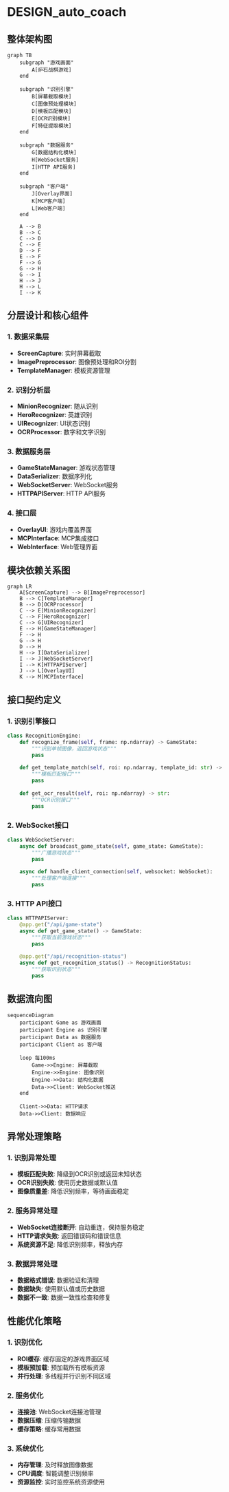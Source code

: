 # DESIGN_auto_coach

## 整体架构图

```mermaid
graph TB
    subgraph "游戏画面"
        A[炉石战棋游戏]
    end
    
    subgraph "识别引擎"
        B[屏幕截取模块]
        C[图像预处理模块]
        D[模板匹配模块]
        E[OCR识别模块]
        F[特征提取模块]
    end
    
    subgraph "数据服务"
        G[数据结构化模块]
        H[WebSocket服务]
        I[HTTP API服务]
    end
    
    subgraph "客户端"
        J[Overlay界面]
        K[MCP客户端]
        L[Web客户端]
    end
    
    A --> B
    B --> C
    C --> D
    C --> E
    D --> F
    E --> F
    F --> G
    G --> H
    G --> I
    H --> J
    H --> L
    I --> K
```

## 分层设计和核心组件

### 1. 数据采集层
- **ScreenCapture**: 实时屏幕截取
- **ImagePreprocessor**: 图像预处理和ROI分割
- **TemplateManager**: 模板资源管理

### 2. 识别分析层
- **MinionRecognizer**: 随从识别
- **HeroRecognizer**: 英雄识别
- **UIRecognizer**: UI状态识别
- **OCRProcessor**: 数字和文字识别

### 3. 数据服务层
- **GameStateManager**: 游戏状态管理
- **DataSerializer**: 数据序列化
- **WebSocketServer**: WebSocket服务
- **HTTPAPIServer**: HTTP API服务

### 4. 接口层
- **OverlayUI**: 游戏内覆盖界面
- **MCPInterface**: MCP集成接口
- **WebInterface**: Web管理界面

## 模块依赖关系图

```mermaid
graph LR
    A[ScreenCapture] --> B[ImagePreprocessor]
    B --> C[TemplateManager]
    B --> D[OCRProcessor]
    C --> E[MinionRecognizer]
    C --> F[HeroRecognizer]
    C --> G[UIRecognizer]
    E --> H[GameStateManager]
    F --> H
    G --> H
    D --> H
    H --> I[DataSerializer]
    I --> J[WebSocketServer]
    I --> K[HTTPAPIServer]
    J --> L[OverlayUI]
    K --> M[MCPInterface]
```

## 接口契约定义

### 1. 识别引擎接口
```python
class RecognitionEngine:
    def recognize_frame(self, frame: np.ndarray) -> GameState:
        """识别单帧图像，返回游戏状态"""
        pass
    
    def get_template_match(self, roi: np.ndarray, template_id: str) -> MatchResult:
        """模板匹配接口"""
        pass
    
    def get_ocr_result(self, roi: np.ndarray) -> str:
        """OCR识别接口"""
        pass
```

### 2. WebSocket接口
```python
class WebSocketServer:
    async def broadcast_game_state(self, game_state: GameState):
        """广播游戏状态"""
        pass
    
    async def handle_client_connection(self, websocket: WebSocket):
        """处理客户端连接"""
        pass
```

### 3. HTTP API接口
```python
class HTTPAPIServer:
    @app.get("/api/game-state")
    async def get_game_state() -> GameState:
        """获取当前游戏状态"""
        pass
    
    @app.get("/api/recognition-status")
    async def get_recognition_status() -> RecognitionStatus:
        """获取识别状态"""
        pass
```

## 数据流向图

```mermaid
sequenceDiagram
    participant Game as 游戏画面
    participant Engine as 识别引擎
    participant Data as 数据服务
    participant Client as 客户端
    
    loop 每100ms
        Game->>Engine: 屏幕截取
        Engine->>Engine: 图像识别
        Engine->>Data: 结构化数据
        Data->>Client: WebSocket推送
    end
    
    Client->>Data: HTTP请求
    Data->>Client: 数据响应
```

## 异常处理策略

### 1. 识别异常处理
- **模板匹配失败**: 降级到OCR识别或返回未知状态
- **OCR识别失败**: 使用历史数据或默认值
- **图像质量差**: 降低识别频率，等待画面稳定

### 2. 服务异常处理
- **WebSocket连接断开**: 自动重连，保持服务稳定
- **HTTP请求失败**: 返回错误码和错误信息
- **系统资源不足**: 降低识别频率，释放内存

### 3. 数据异常处理
- **数据格式错误**: 数据验证和清理
- **数据缺失**: 使用默认值或历史数据
- **数据不一致**: 数据一致性检查和修复

## 性能优化策略

### 1. 识别优化
- **ROI缓存**: 缓存固定的游戏界面区域
- **模板预加载**: 预加载所有模板资源
- **并行处理**: 多线程并行识别不同区域

### 2. 服务优化
- **连接池**: WebSocket连接池管理
- **数据压缩**: 压缩传输数据
- **缓存策略**: 缓存常用数据

### 3. 系统优化
- **内存管理**: 及时释放图像数据
- **CPU调度**: 智能调整识别频率
- **资源监控**: 实时监控系统资源使用
